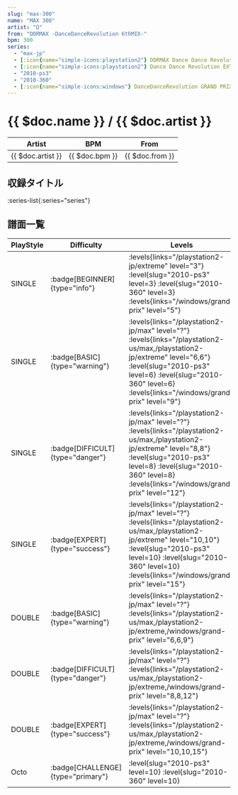 ```yaml
---
slug: "max-300"
name: "MAX 300"
artist: "Ω"
from: "DDRMAX -DanceDanceRevolution 6thMIX-"
bpm: 300
series:
  - "max-jp"
  - [:icon{name="simple-icons:playstation2"} DDRMAX Dance Dance Revolution :icon{name="flag:us-4x3"}](/playstation2-us/max)
  - [:icon{name="simple-icons:playstation2"} Dance Dance Revolution EXTREME :icon{name="flag:jp-4x3"}](/playstation2-jp/extreme)
  - "2010-ps3"
  - "2010-360"
  - [:icon{name="simple-icons:windows"} DanceDanceRevolution GRAND PRIX (グランプリプレー)](/windows/grand-prix)
---
```


# {{ $doc.name }} / {{ $doc.artist }}

|Artist|BPM|From|
|------|---|----|
|{{ $doc.artist }}|{{ $doc.bpm }}|{{ $doc.from }}|

## 収録タイトル

:series-list{:series="series"}

## 譜面一覧

|PlayStyle|Difficulty|Levels|Notes|Movie|
|---------|----------|------|-----|-----|
|SINGLE| :badge[BEGINNER]{type="info"}| :levels{links="/playstation2-jp/extreme" level="3"} :level{slug="2010-ps3" level=3} :level{slug="2010-360" level=3}  :levels{links="/windows/grand-prix" level="5"}|85/0||
|SINGLE| :badge[BASIC]{type="warning"}|<div class="field is-grouped is-grouped-multiline"> :levels{links="/playstation2-jp/max" level="?"} :levels{links="/playstation2-us/max,/playstation2-jp/extreme" level="6,6"} :level{slug="2010-ps3" level=6} :level{slug="2010-360" level=6}  :levels{links="/windows/grand-prix" level="9"}</div>|264/2||
|SINGLE| :badge[DIFFICULT]{type="danger"}|<div class="field is-grouped is-grouped-multiline"> :levels{links="/playstation2-jp/max" level="?"} :levels{links="/playstation2-us/max,/playstation2-jp/extreme" level="8,8"} :level{slug="2010-ps3" level=8} :level{slug="2010-360" level=8}  :levels{links="/windows/grand-prix" level="12"}</div>|373/35||
|SINGLE| :badge[EXPERT]{type="success"}|<div class="field is-grouped is-grouped-multiline"> :levels{links="/playstation2-jp/max" level="?"} :levels{links="/playstation2-us/max,/playstation2-jp/extreme" level="10,10"} :level{slug="2010-ps3" level=10} :level{slug="2010-360" level=10}  :levels{links="/windows/grand-prix" level="15"}</div>|555/2||
|DOUBLE| :badge[BASIC]{type="warning"}|<div class="field is-grouped is-grouped-multiline"> :levels{links="/playstation2-jp/max" level="?"} :levels{links="/playstation2-us/max,/playstation2-jp/extreme,/windows/grand-prix" level="6,6,9"}</div>|263/8||
|DOUBLE| :badge[DIFFICULT]{type="danger"}|<div class="field is-grouped is-grouped-multiline"> :levels{links="/playstation2-jp/max" level="?"} :levels{links="/playstation2-us/max,/playstation2-jp/extreme,/windows/grand-prix" level="8,8,12"}</div>|347/5||
|DOUBLE| :badge[EXPERT]{type="success"}|<div class="field is-grouped is-grouped-multiline"> :levels{links="/playstation2-jp/max" level="?"} :levels{links="/playstation2-us/max,/playstation2-jp/extreme,/windows/grand-prix" level="10,10,15"}</div>|485/2||
|Octo| :badge[CHALLENGE]{type="primary"}|<div class="field is-grouped is-grouped-multiline"> :level{slug="2010-ps3" level=10} :level{slug="2010-360" level=10}</div>|||
